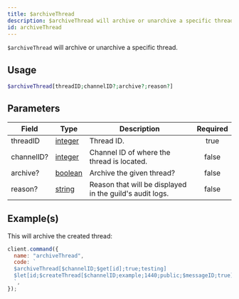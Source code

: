 ```yaml
---
title: $archiveThread
description: $archiveThread will archive or unarchive a specific thread.
id: archiveThread
---
```


`$archiveThread` will archive or unarchive a specific thread.

## Usage

```php
$archiveThread[threadID;channelID?;archive?;reason?]
```

## Parameters

| Field      | Type                                                                                                | Description                                              | Required |
| ---------- | --------------------------------------------------------------------------------------------------- | -------------------------------------------------------- | :------: |
| threadID   | [integer](https://developer.mozilla.org/en-US/docs/Web/JavaScript/Reference/Global_Objects/Integer) | Thread ID.                                               |   true   |
| channelID? | [integer](https://developer.mozilla.org/en-US/docs/Web/JavaScript/Reference/Global_Objects/Integer) | Channel ID of where the thread is located.               |  false   |
| archive?   | [boolean](https://developer.mozilla.org/en-US/docs/Web/JavaScript/Reference/Global_Objects/Boolean) | Archive the given thread?                                |  false   |
| reason?    | [string](https://developer.mozilla.org/en-US/docs/Web/JavaScript/Reference/Global_Objects/String)   | Reason that will be displayed in the guild's audit logs. |  false   |

## Example(s)

This will archive the created thread:

```javascript
client.command({
  name: "archiveThread",
  code: `
  $archiveThread[$channelID;$get[id];true;testing]
  $let[id;$createThread[$channelID;example;1440;public;$messageID;true]]  
  `,
});
```
